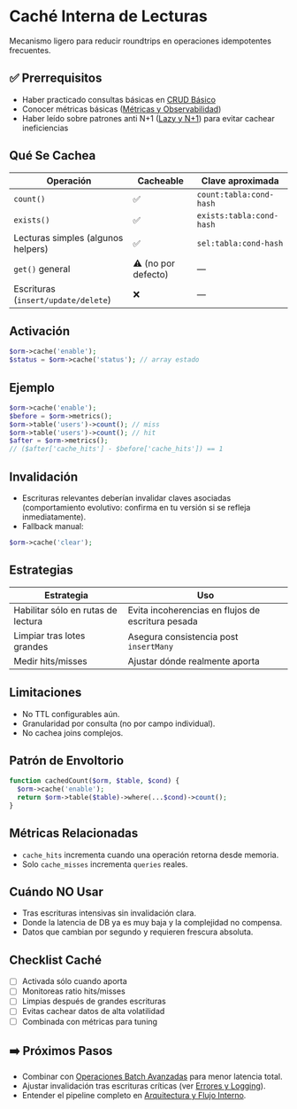 # Caché Interna de Lecturas

Mecanismo ligero para reducir roundtrips en operaciones idempotentes frecuentes.

## ✅ Prerrequisitos
- Haber practicado consultas básicas en [CRUD Básico](../03-basico/crud-basico.md)
- Conocer métricas básicas ([Métricas y Observabilidad](observabilidad/metricas.md))
- Haber leído sobre patrones anti N+1 ([Lazy y N+1](lazy-n+1.md)) para evitar cachear ineficiencias

## Qué Se Cachea
| Operación | Cacheable | Clave aproximada |
|-----------|-----------|------------------|
| `count()` | ✅ | `count:tabla:cond-hash` |
| `exists()` | ✅ | `exists:tabla:cond-hash` |
| Lecturas simples (algunos helpers) | ✅ | `sel:tabla:cond-hash` |
| `get()` general | ⚠️ (no por defecto) | — |
| Escrituras (`insert/update/delete`) | ❌ | — |

## Activación
```php
$orm->cache('enable');
$status = $orm->cache('status'); // array estado
```

## Ejemplo
```php
$orm->cache('enable');
$before = $orm->metrics();
$orm->table('users')->count(); // miss
$orm->table('users')->count(); // hit
$after = $orm->metrics();
// ($after['cache_hits'] - $before['cache_hits']) == 1
```

## Invalidación
- Escrituras relevantes deberían invalidar claves asociadas (comportamiento evolutivo: confirma en tu versión si se refleja inmediatamente).
- Fallback manual:
```php
$orm->cache('clear');
```

## Estrategias
| Estrategia | Uso |
|-----------|-----|
| Habilitar sólo en rutas de lectura | Evita incoherencias en flujos de escritura pesada |
| Limpiar tras lotes grandes | Asegura consistencia post `insertMany` |
| Medir hits/misses | Ajustar dónde realmente aporta |

## Limitaciones
- No TTL configurables aún.
- Granularidad por consulta (no por campo individual).
- No cachea joins complejos.

## Patrón de Envoltorio
```php
function cachedCount($orm, $table, $cond) {
  $orm->cache('enable');
  return $orm->table($table)->where(...$cond)->count();
}
```

## Métricas Relacionadas
- `cache_hits` incrementa cuando una operación retorna desde memoria.
- Solo `cache_misses` incrementa `queries` reales.

## Cuándo NO Usar
- Tras escrituras intensivas sin invalidación clara.
- Donde la latencia de DB ya es muy baja y la complejidad no compensa.
- Datos que cambian por segundo y requieren frescura absoluta.

## Checklist Caché
- [ ] Activada sólo cuando aporta
- [ ] Monitoreas ratio hits/misses
- [ ] Limpias después de grandes escrituras
- [ ] Evitas cachear datos de alta volatilidad
- [ ] Combinada con métricas para tuning

## ➡️ Próximos Pasos
- Combinar con [Operaciones Batch Avanzadas](batch-operaciones-avanzado.md) para menor latencia total.
- Ajustar invalidación tras escrituras críticas (ver [Errores y Logging](errores-logging.md)).
- Entender el pipeline completo en [Arquitectura y Flujo Interno](arquitectura-flujo-interno.md).
